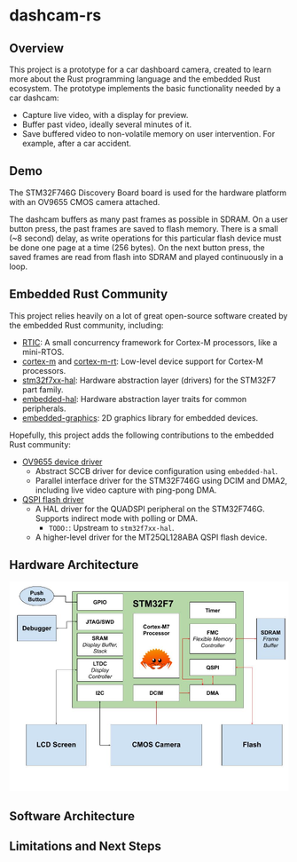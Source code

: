 # dashcam-rs

## Overview
This project is a prototype for a car dashboard camera, created to learn more about the Rust programming language and the embedded Rust ecosystem. The prototype implements the basic functionality needed by a car dashcam:
* Capture live video, with a display for preview.
* Buffer past video, ideally several minutes of it.
* Save buffered video to non-volatile memory on user intervention. For example, after a car accident.

## Demo
The STM32F746G Discovery Board board is used for the hardware platform with an OV9655 CMOS camera attached.

The dashcam buffers as many past frames as possible in SDRAM. On a user button press, the past frames are saved to flash memory. There is a small (~8 second) delay, as write operations for this particular flash device must be done one page at a time (256 bytes). On the next button press, the saved frames are read from flash into SDRAM and played continuously in a loop.

## Embedded Rust Community
This project relies heavily on a lot of great open-source software created by the embedded Rust community, including:
* [RTIC](https://github.com/rtic-rs/cortex-m-rtic/): A small concurrency framework for Cortex-M processors, like a mini-RTOS.
* [cortex-m](https://github.com/rust-embedded/cortex-m) and [cortex-m-rt](https://github.com/rust-embedded/cortex-m-rt): Low-level device support for Cortex-M processors.
* [stm32f7xx-hal](https://github.com/stm32-rs/stm32f7xx-hal): Hardware abstraction layer (drivers) for the STM32F7 part family.
* [embedded-hal](https://github.com/rust-embedded/embedded-hal): Hardware abstraction layer traits for common peripherals.
* [embedded-graphics](https://github.com/embedded-graphics/embedded-graphics): 2D graphics library for embedded devices.

Hopefully, this project adds the following contributions to the embedded Rust community:
* [OV9655 device driver](src/ov9655)
    * Abstract SCCB driver for device configuration using `embedded-hal`.
    * Parallel interface driver for the STM32F746G using DCIM and DMA2, including live video capture with ping-pong DMA.
* [QSPI flash driver](src/board/qspi.rs)
    * A HAL driver for the QUADSPI peripheral on the STM32F746G. Supports indirect mode with polling or DMA.
        * `TODO:`: Upstream to `stm32f7xx-hal`.
    * A higher-level driver for the MT25QL128ABA QSPI flash device.

## Hardware Architecture
![](img/design.jpg)

## Software Architecture

## Limitations and Next Steps

